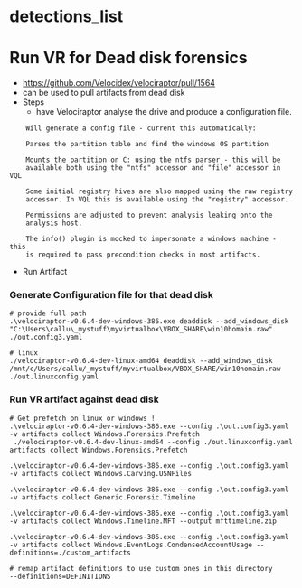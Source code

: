 # detections_list
# Run VR for Dead disk forensics
- https://github.com/Velocidex/velociraptor/pull/1564
- can be used to pull artifacts from dead disk
- Steps
  - have Velociraptor analyse the drive and produce a configuration
file.
```
    Will generate a config file - current this automatically:

    Parses the partition table and find the windows OS partition

    Mounts the partition on C: using the ntfs parser - this will be
    available both using the "ntfs" accessor and "file" accessor in VQL

    Some initial registry hives are also mapped using the raw registry
    accessor. In VQL this is available using the "registry" accessor.

    Permissions are adjusted to prevent analysis leaking onto the
    analysis host.

    The info() plugin is mocked to impersonate a windows machine - this
    is required to pass precondition checks in most artifacts.
```
  - Run Artifact


### Generate Configuration file for that dead disk
```
# provide full path
.\velociraptor-v0.6.4-dev-windows-386.exe deaddisk --add_windows_disk "C:\Users\callu\_mystuff\myvirtualbox\VBOX_SHARE\win10homain.raw" ./out.config3.yaml

# linux
./velociraptor-v0.6.4-dev-linux-amd64 deaddisk --add_windows_disk /mnt/c/Users/callu/_mystuff/myvirtualbox/VBOX_SHARE/win10homain.raw ./out.linuxconfig.yaml
```

### Run VR artifact against dead disk
```
# Get prefetch on linux or windows !
.\velociraptor-v0.6.4-dev-windows-386.exe --config .\out.config3.yaml -v artifacts collect Windows.Forensics.Prefetch
 ./velociraptor-v0.6.4-dev-linux-amd64 --config ./out.linuxconfig.yaml artifacts collect Windows.Forensics.Prefetch

.\velociraptor-v0.6.4-dev-windows-386.exe --config .\out.config3.yaml -v artifacts collect Windows.Carving.USNFiles

.\velociraptor-v0.6.4-dev-windows-386.exe --config .\out.config3.yaml -v artifacts collect Generic.Forensic.Timeline

.\velociraptor-v0.6.4-dev-windows-386.exe --config .\out.config3.yaml -v artifacts collect Windows.Timeline.MFT --output mfttimeline.zip

.\velociraptor-v0.6.4-dev-windows-386.exe --config .\out.config3.yaml -v artifacts collect Windows.EventLogs.CondensedAccountUsage --definitions=./custom_artifacts

```


```
# remap artifact definitions to use custom ones in this directory
--definitions=DEFINITIONS
```
